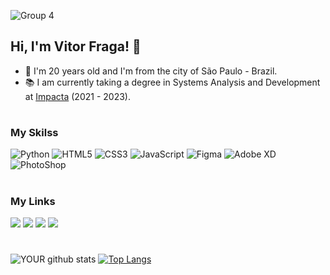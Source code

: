 ![Group 4](https://user-images.githubusercontent.com/80723488/131565468-0324a68f-e8eb-4a6f-87b6-0ff5a385cc09.png)

## Hi, I'm Vitor Fraga! 👋
- 🔭 I'm 20 years old and I'm from the city of São Paulo - Brazil.
- 📚 I am currently taking a degree in Systems Analysis and Development at [Impacta](https://www.impacta.edu.br/) (2021 - 2023).
#

### My Skilss
![Python](https://img.shields.io/badge/Python-3776AB?style=for-the-badge&logo=python&logoColor=white) ![HTML5](https://img.shields.io/badge/HTML5-E34F26?style=for-the-badge&logo=html5&logoColor=white) ![CSS3](https://img.shields.io/badge/CSS3-1572B6?style=for-the-badge&logo=css3&logoColor=white) ![JavaScript](https://img.shields.io/badge/JavaScript-F7DF1E?style=for-the-badge&logo=javascript&logoColor=black) ![Figma](https://img.shields.io/badge/Figma-F24E1E?style=for-the-badge&logo=figma&logoColor=white) ![Adobe XD](https://img.shields.io/badge/Adobe%20XD-470137?style=for-the-badge&logo=Adobe%20XD&logoColor=#FF61F6) ![PhotoShop](https://img.shields.io/badge/Adobe%20Photoshop-31A8FF?style=for-the-badge&logo=Adobe%20Photoshop&logoColor=black) 
#



### My Links
[<img src="https://img.shields.io/badge/twitter-%231DA1F2.svg?&style=for-the-badge&logo=twitter&logoColor=white" />](https://twitter.com/vitoorfrag) [<img src="https://img.shields.io/badge/linkedin-%230077B5.svg?&style=for-the-badge&logo=linkedin&logoColor=white" />](https://www.linkedin.com/in/vitorfragaa/) [<img src = "https://img.shields.io/badge/instagram-%23E4405F.svg?&style=for-the-badge&logo=instagram&logoColor=white">](https://www.instagram.com/vitoorfrag/) [<img src = "https://img.shields.io/badge/-Behance-blue?style=for-the-badge&logo=behance&logoColor=white">](https://www.behance.net/vitorfraga)


#
![YOUR github stats](https://github-readme-stats.vercel.app/api?username=vitoorfraga) [![Top Langs](https://github-readme-stats.vercel.app/api/top-langs/?username=vitoorfraga)](https://github.com/anuraghazra/github-readme-stats)

